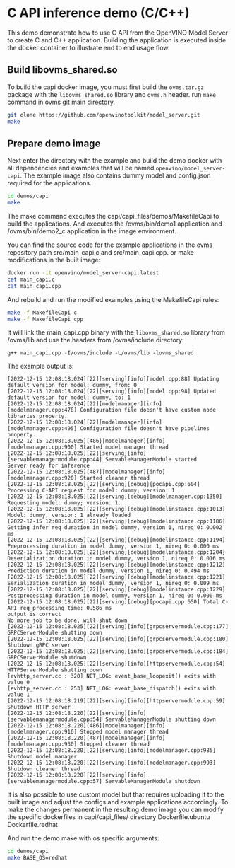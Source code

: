 # C API inference demo (C/C++)

This demo demonstrate how to use C API from the OpenVINO Model Server to create C and C++ application.
Building the application is executed inside the docker container to illustrate end to end usage flow.

## Build libovms_shared.so
To build the capi docker image, you must first build the `ovms.tar.gz` package with the `libovms_shared.so` library and `ovms.h` header. 
run `make` command in ovms git main directory.
```bash
git clone https://github.com/openvinotoolkit/model_server.git
make
```

## Prepare demo image
Next enter the directory with the example and build the demo docker with all dependencies and examples that will be named `openvino/model_server-capi`.
The example image also contains dummy model and config.json required for the applications.
```bash
cd demos/capi
make
```

The make command executes the capi/capi_files/demos/MakefileCapi to build the applications.
And executes the /ovms/bin/demo1 application and /ovms/bin/demo2_c application in the image environment.

You can find the source code for the example applications in the ovms repository path src/main_capi.c and src/main_capi.cpp.
or make modifications in the built image:
```bash
docker run -it openvino/model_server-capi:latest
cat main_capi.c
cat main_capi.cpp
```

And rebuild and run the modified examples using the MakefileCapi rules:
```bash
make -f MakefileCapi c
make -f MakefileCapi cpp
```

It will link the main_capi.cpp binary with the `libovms_shared.so` library from /ovms/lib and use the headers from /ovms/include directory:
```
g++ main_capi.cpp -I/ovms/include -L/ovms/lib -lovms_shared
```

The example output is:
```
[2022-12-15 12:08:18.024][22][serving][info][model.cpp:88] Updating default version for model: dummy, from: 0
[2022-12-15 12:08:18.024][22][serving][info][model.cpp:98] Updated default version for model: dummy, to: 1
[2022-12-15 12:08:18.024][22][modelmanager][info][modelmanager.cpp:478] Configuration file doesn't have custom node libraries property.
[2022-12-15 12:08:18.024][22][modelmanager][info][modelmanager.cpp:495] Configuration file doesn't have pipelines property.
[2022-12-15 12:08:18.025][486][modelmanager][info][modelmanager.cpp:900] Started model manager thread
[2022-12-15 12:08:18.025][22][serving][info][servablemanagermodule.cpp:44] ServableManagerModule started
Server ready for inference
[2022-12-15 12:08:18.025][487][modelmanager][info][modelmanager.cpp:920] Started cleaner thread
[2022-12-15 12:08:18.025][22][serving][debug][pocapi.cpp:604] Processing C-API request for model: dummy; version: 1
[2022-12-15 12:08:18.025][22][serving][debug][modelmanager.cpp:1350] Requesting model: dummy; version: 1.
[2022-12-15 12:08:18.025][22][serving][debug][modelinstance.cpp:1013] Model: dummy, version: 1 already loaded
[2022-12-15 12:08:18.025][22][serving][debug][modelinstance.cpp:1186] Getting infer req duration in model dummy, version 1, nireq 0: 0.002 ms
[2022-12-15 12:08:18.025][22][serving][debug][modelinstance.cpp:1194] Preprocessing duration in model dummy, version 1, nireq 0: 0.000 ms
[2022-12-15 12:08:18.025][22][serving][debug][modelinstance.cpp:1204] Deserialization duration in model dummy, version 1, nireq 0: 0.016 ms
[2022-12-15 12:08:18.025][22][serving][debug][modelinstance.cpp:1212] Prediction duration in model dummy, version 1, nireq 0: 0.494 ms
[2022-12-15 12:08:18.025][22][serving][debug][modelinstance.cpp:1221] Serialization duration in model dummy, version 1, nireq 0: 0.009 ms
[2022-12-15 12:08:18.025][22][serving][debug][modelinstance.cpp:1229] Postprocessing duration in model dummy, version 1, nireq 0: 0.000 ms
[2022-12-15 12:08:18.025][22][serving][debug][pocapi.cpp:650] Total C-API req processing time: 0.586 ms
output is correct
No more job to be done, will shut down
[2022-12-15 12:08:18.025][22][serving][info][grpcservermodule.cpp:177] GRPCServerModule shutting down
[2022-12-15 12:08:18.025][22][serving][info][grpcservermodule.cpp:180] Shutdown gRPC server
[2022-12-15 12:08:18.025][22][serving][info][grpcservermodule.cpp:184] GRPCServerModule shutdown
[2022-12-15 12:08:18.025][22][serving][info][httpservermodule.cpp:54] HTTPServerModule shutting down
[evhttp_server.cc : 320] NET_LOG: event_base_loopexit() exits with value 0
[evhttp_server.cc : 253] NET_LOG: event_base_dispatch() exits with value 1
[2022-12-15 12:08:18.219][22][serving][info][httpservermodule.cpp:59] Shutdown HTTP server
[2022-12-15 12:08:18.220][22][serving][info][servablemanagermodule.cpp:54] ServableManagerModule shutting down
[2022-12-15 12:08:18.220][486][modelmanager][info][modelmanager.cpp:916] Stopped model manager thread
[2022-12-15 12:08:18.220][487][modelmanager][info][modelmanager.cpp:930] Stopped cleaner thread
[2022-12-15 12:08:18.220][22][serving][info][modelmanager.cpp:985] Shutdown model manager
[2022-12-15 12:08:18.220][22][serving][info][modelmanager.cpp:993] Shutdown cleaner thread
[2022-12-15 12:08:18.220][22][serving][info][servablemanagermodule.cpp:57] ServableManagerModule shutdown
```

It is also possible to use custom model but that requires uploading it to the built image and adjust the configs and example applications accordingly.
To make the changes permanent in the resulting demo image you can modify the specific dockerfiles in capi/capi_files/ directory 
Dockerfile.ubuntu
Dockerfile.redhat

And run the demo make with os specific arguments:
```bash
cd demos/capi
make BASE_OS=redhat
```